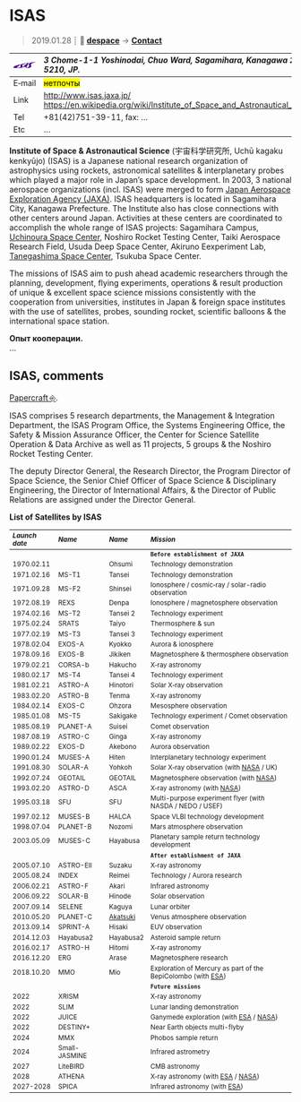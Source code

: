 # ISAS
> 2019.01.28 ┊ **🚀 [despace](index.md)** → **[Contact](contact.md)**

|[![](f/contact/i/isas_logo1_thumb.jpg)](f/contact/i/isas_logo1.png)|*3 Chome-1-1 Yoshinodai, Chuo Ward, Sagamihara, Kanagawa 252-5210, JP.*|
|:--|:--|
|E‑mail| <mark>нетпочты</mark> |
|Link| <http://www.isas.jaxa.jp/><br> <https://en.wikipedia.org/wiki/Institute_of_Space_and_Astronautical_Science> |
|Tel| +81(42)751-39-11, fax: … |
|Etc| … |

**Institute of Space & Astronautical Science** (宇宙科学研究所, Uchū kagaku kenkyūjo) (ISAS) is a Japanese national research organization of astrophysics using rockets, astronomical satellites & interplanetary probes which played a major role in Japan’s space development. In 2003, 3 national aerospace organizations (incl. ISAS) were merged to form [Japan Aerospace Exploration Agency (JAXA)](zz_jaxa.md). ISAS headquarters is located in Sagamihara City, Kanagawa Prefecture. The Institute also has close connections with other centers around Japan. Activities at these centers are coordinated to accomplish the whole range of ISAS projects: Sagamihara Campus, [Uchinoura Space Center](uchinoura.md), Noshiro Rocket Testing Center, Taiki Aerospace Research Field, Usuda Deep Space Center, Akiruno Eexperiment Lab, [Tanegashima Space Center](tanegashima.md), Tsukuba Space Center.

The missions of ISAS aim to push ahead academic researchers through the planning, development, flying experiments, operations & result production of unique & excellent space science missions consistently with the cooperation from universities, institutes in Japan & foreign space institutes with the use of satellites, probes, sounding rocket, scientific balloons & the international space station. 

**Опыт кооперации.**  
…


<p style="page-break-after:always"> </p>

## ISAS, comments
[Papercraft ⎆](http://www.isas.jaxa.jp/en/gallery/papercrafts/).

ISAS comprises 5 research departments, the Management & Integration Department, the ISAS Program Office, the Systems Engineering Office, the Safety & Mission Assurance Officer, the Center for Science Satellite Operation & Data Archive as well as 11 projects, 5 groups & the Noshiro Rocket Testing Center.

The deputy Director General, the Research Director, the Program Director of Space Science, the Senior Chief Officer of Space Science & Disciplinary Engineering, the Director of International Affairs, & the Director of Public Relations are assigned under the Director General.

**List of Satellites by ISAS**

<small>

|*Launch date*|*Name*|*Name*|*Mission*|
|:--|:--|:--|:--|
|||| **`Before establishment of JAXA`** |
| 1970.02.11 | | Ohsumi | Technology demonstration |
| 1971.02.16 | MS-T1 | Tansei | Technology demonstration |
| 1971.09.28 | MS-F2 | Shinsei | Ionosphere / cosmic‑ray / solar-radio observation |
| 1972.08.19 | REXS | Denpa | Ionosphere / magnetosphere observation |
| 1974.02.16 | MS-T2 | Tansei 2 | Technology experiment |
| 1975.02.24 | SRATS | Taiyo | Thermosphere & sun |
| 1977.02.19 | MS-T3 | Tansei 3 | Technology experiment |
| 1978.02.04 | EXOS-A | Kyokko | Aurora & ionosphere |
| 1978.09.16 | EXOS-B | Jikiken | Magnetosphere & thermosphere observation |
| 1979.02.21 | CORSA-b | Hakucho | X‑ray astronomy |
| 1980.02.17 | MS-T4 | Tansei 4 | Technology experiment |
| 1981.02.21 | ASTRO-A | Hinotori | Solar X‑ray observation |
| 1983.02.20 | ASTRO-B | Tenma | X‑ray astronomy |
| 1984.02.14 | EXOS-C | Ohzora | Mesosphere observation |
| 1985.01.08 | MS-T5 | Sakigake | Technology experiment / Comet observation |
| 1985.08.19 | PLANET-A | Suisei | Comet observation |
| 1987.08.19 | ASTRO-C | Ginga | X‑ray astronomy |
| 1989.02.22 | EXOS-D | Akebono | Aurora observation |
| 1990.01.24 | MUSES-A | Hiten | Interplanetary technology experiment |
| 1991.08.30 | SOLAR-A | Yohkoh | Solar X‑ray observation (with [NASA](zz_nasa.md) / UK) |
| 1992.07.24 | GEOTAIL | GEOTAIL | Magnetosphere observation (with [NASA](zz_nasa.md)) |
| 1993.02.20 | ASTRO-D | ASCA | X‑ray astronomy (with [NASA](zz_nasa.md)) |
| 1995.03.18 | SFU | SFU | Multi-purpose experiment flyer (with NASDA / NEDO / USEF) |
| 1997.02.12 | MUSES-B | HALCA | Space VLBI technology development |
| 1998.07.04 | PLANET-B | Nozomi | Mars atmosphere observation |
| 2003.05.09 | MUSES-C | Hayabusa | Planetary sample return technology development |
|||| **`After establishment of JAXA`** |
| 2005.07.10 | ASTRO-EII | Suzaku | X‑ray astronomy |
| 2005.08.24 | INDEX | Reimei | Technology / Aurora research |
| 2006.02.21 | ASTRO-F | Akari | Infrared astronomy |
| 2006.09.22 | SOLAR-B | Hinode | Solar observation |
| 2007.09.14 | SELENE | Kaguya | Lunar orbiter |
| 2010.05.20 | PLANET-C | [Akatsuki](Akatsuki.md) | Venus atmosphere observation |
| 2013.09.14 | SPRINT-A | Hisaki | EUV observation |
| 2014.12.03 | Hayabusa2 | Hayabusa2 | Asteroid sample return |
| 2016.02.17 | ASTRO-H | Hitomi | X‑ray astronomy |
| 2016.12.20 | ERG | Arase | Magnetosphere research |
| 2018.10.20 | MMO | Mio | Exploration of Mercury as part of the BepiColombo (with [ESA](zz_esa.md)) |
|||| **`Future missions`** |
| 2022 | XRISM | | X‑ray astronomy |
| 2022 | SLIM | | Lunar landing demonstration |
| 2022 | JUICE | | Ganymede exploration (with [ESA](zz_esa.md) / [NASA](zz_nasa.md)) |
| 2022 | DESTINY+ | | Near Earth objects multi-flyby |
| 2024 | MMX | | Phobos sample return |
| 2024 | Small-JASMINE | | Infrared astrometry |
| 2027 | LiteBIRD | | CMB astronomy |
| 2028 | ATHENA | | X‑ray astronomy (with [ESA](zz_esa.md) / [NASA](zz_nasa.md)) |
| 2027-2028 | SPICA | | Infrared astronomy (with [ESA](zz_esa.md)) |

</small>
